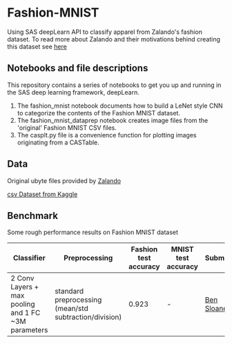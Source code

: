 # Fashion-MNIST
Using SAS deepLearn API to classify apparel from Zalando's fashion dataset. To read more about Zalando and their motivations behind creating this dataset see [here](https://github.com/zalandoresearch/fashion-mnist)
## Notebooks and file descriptions 
This repository contains a series of notebooks to get you up and running in the SAS deep learning framework, deepLearn. 
1. The fashion_mnist notebook documents how to build a LeNet style CNN to categorize the contents of the Fashion MNIST dataset. 
2. The fashion_mnist_dataprep notebook creates image files from the 'original' Fashion MNIST CSV files. 
3. The casplt.py file is a convenience function for plotting images originating from a CASTable. 
## Data 
Original ubyte files provided by [Zalando](https://github.com/zalandoresearch/fashion-mnist/tree/master/data/fashion) 

[csv Dataset from Kaggle](https://www.kaggle.com/zalando-research/fashionmnist)
## Benchmark 
Some rough performance results on Fashion MNIST dataset

| Classifier | Preprocessing | Fashion test accuracy | MNIST test accuracy | Submitter| Code |
| --- | --- | --- | --- | --- |--- |
|2 Conv Layers + max pooling and 1 FC ~3M parameters | standard preprocessing (mean/std subtraction/division) | 0.923 | - | [Ben Sloane](https://github.com/bensloane) | [:link:](https://github.com/bensloane/fashion-mnist/blob/master/fashion_mnist.ipynb) |
